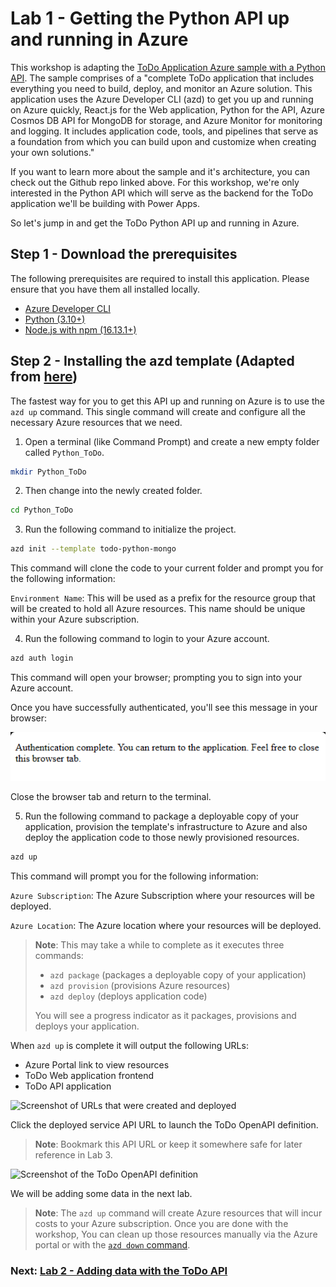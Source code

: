 # Lab 1 - Getting the Python API up and running in Azure

This workshop is adapting the [ToDo Application Azure sample with a Python API](https://github.com/Azure-Samples/todo-python-mongo-swa-func). The sample comprises of a "complete ToDo application that includes everything you need to build, deploy, and monitor an Azure solution. This application uses the Azure Developer CLI (azd) to get you up and running on Azure quickly, React.js for the Web application, Python for the API, Azure Cosmos DB API for MongoDB for storage, and Azure Monitor for monitoring and logging. It includes application code, tools, and pipelines that serve as a foundation from which you can build upon and customize when creating your own solutions."

If you want to learn more about the sample and it's architecture, you can check out the Github repo linked above. For this workshop, we're only interested in the Python API which will serve as the backend for the ToDo application we'll be building with Power Apps.

So let's jump in and get the ToDo Python API up and running in Azure.

## Step 1 - Download the prerequisites

The following prerequisites are required to install this application. Please ensure that you have them all installed locally.

* [Azure Developer CLI](https://aka.ms/azd-install)
* [Python (3.10+)](https://www.python.org/downloads/)
* [Node.js with npm (16.13.1+)](https://nodejs.org/)

## Step 2 - Installing the azd template (Adapted from [here](https://github.com/Azure-Samples/todo-python-mongo-swa-func#quickstart))

The fastest way for you to get this API up and running on Azure is to use the ```azd up``` command. This single command will create and configure all the necessary Azure resources that we need.

1. Open a terminal (like Command Prompt) and create a new empty folder called ```Python_ToDo```.

```bash
mkdir Python_ToDo
```

2. Then change into the newly created folder.

```bash
cd Python_ToDo
```

3. Run the following command to initialize the project.
```bash
azd init --template todo-python-mongo
```

This command will clone the code to your current folder and prompt you for the following information:

```Environment Name```: This will be used as a prefix for the resource group that will be created to hold all Azure resources. This name should be unique within your Azure subscription.

4. Run the following command to login to your Azure account.

```bash
azd auth login
```

This command will open your browser; prompting you to sign into your Azure account.

Once you have successfully authenticated, you'll see this message in your browser:

![Message confirming that you have authenticated with Azure](assets/azure-confirmation.png)

Close the browser tab and return to the terminal.

5. Run the following command to package a deployable copy of your application, provision the template's infrastructure to Azure and also deploy the application code to those newly provisioned resources.

```bash
azd up
```

This command will prompt you for the following information:

```Azure Subscription```: The Azure Subscription where your resources will be deployed.

```Azure Location```: The Azure location where your resources will be deployed.

> **Note**: This may take a while to complete as it executes three commands: 
> * ```azd package``` (packages a deployable copy of your application)
> * ```azd provision``` (provisions Azure resources)
> * ```azd deploy``` (deploys application code)
>
> You will see a progress indicator as it packages, provisions and deploys your application.

When ```azd up``` is complete it will output the following URLs:

* Azure Portal link to view resources
* ToDo Web application frontend
* ToDo API application

![Screenshot of URLs that were created and deployed](assets/urls.png)

Click the deployed service API URL to launch the ToDo OpenAPI definition.

> **Note**: Bookmark this API URL or keep it somewhere safe for later reference in Lab 3.

![Screenshot  of the ToDo OpenAPI definition](assets/openapi-definition.png)

We will be adding some data in the next lab.

> **Note**: The ```azd up``` command will create Azure resources that will incur costs to your Azure subscription. Once you are done with the workshop, You can clean up those resources manually via the Azure portal or with the [```azd down``` command](https://github.com/Azure-Samples/todo-java-mongo#clean-up-resources).

### Next: [Lab 2 - Adding data with the ToDo API](/Python/Lab2/)

